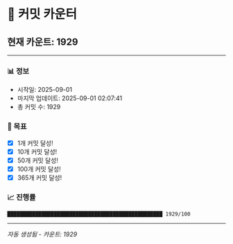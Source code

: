 # 🔢 커밋 카운터

## 현재 카운트: 1929

---

### 📊 정보
- 시작일: 2025-09-01
- 마지막 업데이트: 2025-09-01 02:07:41
- 총 커밋 수: 1929

### 🎯 목표
- [x] 1개 커밋 달성!
- [x] 10개 커밋 달성!
- [x] 50개 커밋 달성!
- [x] 100개 커밋 달성!
- [x] 365개 커밋 달성!

### 📈 진행률
```
██████████████████████████████████████████████████ 1929/100
```

---
*자동 생성됨 - 카운트: 1929*
